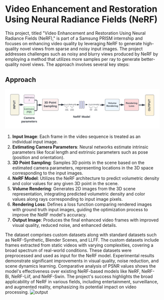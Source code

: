 # Video Enhancement and Restoration Using Neural Radiance Fields (NeRF)

This project, titled "Video Enhancement and Restoration Using Neural Radiance Fields (NeRF)," is part of a Samsung PRISM internship and focuses on enhancing video quality by leveraging NeRF to generate high-quality novel views from sparse and noisy input images. The project addresses challenges such as noisy and blurry views produced by NeRF by employing a method that utilizes more samples per ray to generate better-quality novel views. The approach involves several key steps:

## Approach

  ![architecture](architecture.jpg)

1. **Input Image**: Each frame in the video sequence is treated as an individual input image.
2. **Estimating Camera Parameters**: Neural networks estimate intrinsic parameters like focal length and extrinsic parameters such as pose (position and orientation).
3. **3D Point Sampling**: Samples 3D points in the scene based on the estimated camera parameters, representing locations in the 3D space corresponding to the input images.
4. **NeRF Model**: Utilizes the NeRF architecture to predict volumetric density and color values for any given 3D point in the scene.
5. **Volume Rendering**: Generates 2D images from the 3D scene representation, integrating predicted volumetric density and color values along rays corresponding to input image pixels.
6. **Rendering Loss**: Defines a loss function comparing rendered images with ground truth input images, guiding the optimization process to improve the NeRF model's accuracy.
7. **Output Image**: Produces the final enhanced video frames with improved visual quality, reduced noise, and enhanced details.


The dataset comprises custom datasets along with standard datasets such as NeRF-Synthetic, Blender Scenes, and LLFF. The custom datasets include frames extracted from static videos with varying complexities, covering a broad spectrum of real-world conditions. These datasets were preprocessed and used as input for the NeRF model. Experimental results demonstrate significant improvements in visual quality, noise reduction, and scene dynamics learning. Comparative analysis of PSNR values shows the model's effectiveness over existing NeRF-based models like NeRF, NeRF-Bi, NeRF-Liif, and NeRF-Swin. The project's success highlights the broad applicability of NeRF in various fields, including entertainment, surveillance, and augmented reality, emphasizing its potential impact on video processing.
![output](1.jpg)
